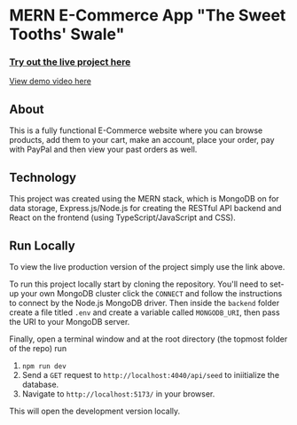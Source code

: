 # MERN E-Commerce App "The Sweet Tooths' Swale"

### [Try out the live project here](https://fullstack-e-commerce-mern-application.onrender.com/)

[View demo video here](https://adriendinzey.github.io/images/E-Commerce%20Demo%20Video.mp4)

## About

This is a fully functional E-Commerce website where you can browse products, add them to your cart, make an account, place your order, pay with PayPal and then view your past orders as well.

## Technology

This project was created using the MERN stack, which is MongoDB on for data storage, Express.js/Node.js for creating the RESTful API backend and React on the frontend (using TypeScript/JavaScript and CSS).

## Run Locally

To view the live production version of the project simply use the link above.

To run this project locally start by cloning the repository. You'll need to set-up your own MongoDB cluster click the `CONNECT` and follow the instructions to connect by the Node.js MongoDB driver. Then inside the `backend` folder create a file titled `.env` and create a variable called `MONGODB_URI`, then pass the URI to your MongoDB server.

Finally, open a terminal window and at the root directory (the topmost folder of the repo) run

1. `npm run dev`
2. Send a `GET` request to `http://localhost:4040/api/seed` to iniitialize the database.
3. Navigate to `http://localhost:5173/` in your browser.

This will open the development version locally.
